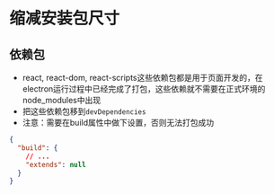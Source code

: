 # 缩减安装包尺寸

## 依赖包
* react, react-dom, react-scripts这些依赖包都是用于页面开发的，在electron运行过程中已经完成了打包，这些依赖就不需要在正式环境的node_modules中出现
* 把这些依赖包移到`devDependencies`
* 注意：需要在build属性中做下设置，否则无法打包成功
```json
{
  "build": {
    // ...
    "extends": null
  }
}
```